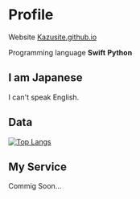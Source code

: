 # Profile

Website [Kazusite.github.io](https://Kazusite.github.io/)

Programming language **Swift** **Python**

## I am Japanese

I can't speak English.

## Data

[![Top Langs](https://github-readme-stats.vercel.app/api/top-langs/?username=Kondo-Kazushi)](https://github.com/anuraghazra/github-readme-stats)

## My Service

Commig Soon...
